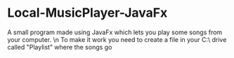 # Local-MusicPlayer-JavaFx
A small program made using JavaFx which lets you play some songs from your computer. \n
To make it work you need to create a file in your C:\ drive called "Playlist" where the songs go
